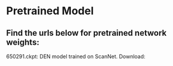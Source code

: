 # Pretrained Model

## Find the urls below for pretrained network weights:

650291.ckpt: DEN model trained on ScanNet. Download:</br>
